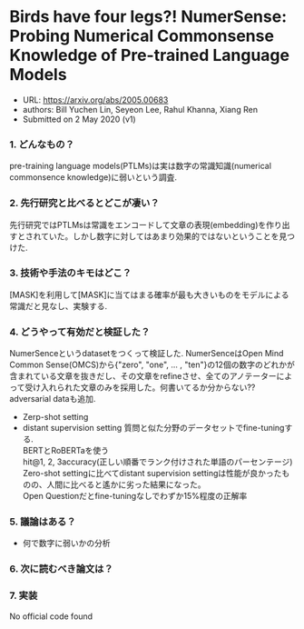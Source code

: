 # Birds have four legs?! NumerSense: Probing Numerical Commonsense Knowledge of Pre-trained Language Models

* URL: https://arxiv.org/abs/2005.00683
* authors: Bill Yuchen Lin, Seyeon Lee, Rahul Khanna, Xiang Ren
* Submitted on 2 May 2020 (v1)

### 1. どんなもの？
pre-training language models(PTLMs)は実は数字の常識知識(numerical commonsence knowledge)に弱いという調査.

### 2. 先行研究と比べるとどこが凄い？  
先行研究ではPTLMsは常識をエンコードして文章の表現(embedding)を作り出すとされていた。しかし数字に対してはあまり効果的ではないということを見つけた.

### 3. 技術や手法のキモはどこ？
[MASK]を利用して[MASK]に当てはまる確率が最も大きいものをモデルによる常識だと見なし、実験する.

### 4. どうやって有効だと検証した？
NumerSenceというdatasetをつくって検証した. NumerSenceはOpen Mind Common Sense(OMCS)から{"zero", "one", ... , "ten"}の12個の数字のどれかが含まれている文章を抜きだし、その文章をrefineさせ、全てのアノテーターによって受け入れられた文章のみを採用した。何書いてるか分からない??adversarial dataも追加.

* Zerp-shot setting
* distant supervision setting
  質問と似た分野のデータセットでfine-tuningする.    
BERTとRoBERTaを使う  
hit@1, 2, 3accuracy(正しい順番でランク付けされた単語のパーセンテージ)  
Zero-shot settingに比べてdistant supervision settingは性能が良かったものの、人間に比べると遙かに劣った結果になった。  
Open Questionだとfine-tuningなしでわずか15%程度の正解率  

### 5. 議論はある？
* 何で数字に弱いかの分析

### 6. 次に読むべき論文は？

### 7. 実装
No official code found